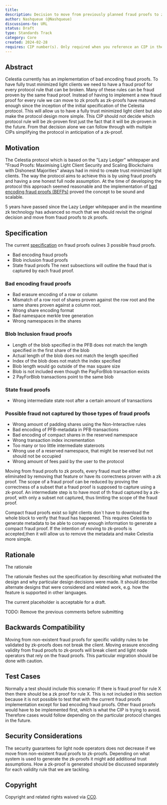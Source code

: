 ```yaml
---
title: 
description: Decision to move from previously planned fraud proofs to zk proofs
author: Nashqueue (@Nashqueue)
discussions-to: URL
status: Draft
type: Standards Track
category: Core
created: 2024-02-28
requires: CIP number(s). Only required when you reference an CIP in the `Specification` section. Otherwise, remove this field.
---
```



## Abstract

Celestia currently has an implementation of bad encoding fraud proofs. To have fully trust minimized light clients we need to have a fraud proof for every protocol rule that can be broken. Many of these rules can be fraud proven by the same fraud proof. Instead of having to implement a new fraud proof for every rule we can move to zk proofs as zk-proofs have matured enough since the inception of the initial specification of the Celestia protocol. This will allow us to have a fully trust minimized light client but also make the protocol design more simple. This CIP should not decide which protocol rule will be zk-proven first just the fact that it will be zk-proven in the future. From that decision alone we can follow through with multiple CIPs simplifying the protocol in anticipation of a zk-proof. 

## Motivation

The Celestia protocol which is based on the "Lazy Ledger" whitepaper and "Fraud Proofs: Maximising Light Client Security and Scaling Blockchains with Dishonest Majorities" always had in mind to create trust minimized light clients. The way the protocol aims to achieve this is by using fraud proofs and having a one honest full node assumption. At the time of developing the protocol this approach seemed reasonable and the implementation of [bad encoding fraud proofs (BEFPs)](https://github.com/celestiaorg/celestia-node/blob/v0.11.0-rc3/docs/adr/adr-006-fraud-service.md#detailed-design) proved the concept to be sound and scalable.

5 years have passed since the Lazy Ledger whitepaper and in the meantime zk technology has advanced so much that we should revisit the original decision and move from fraud proofs to zk proofs. 

## Specification

The current [specification](https://celestiaorg.github.io/celestia-app/specs/fraud_proofs.html) on fraud proofs oulines 3 possible fraud proofs.
- Bad encoding fraud proofs
- Blob inclusion fraud proofs
- State fraud proofs
The next subsections will outline the fraud that is captured by each fraud proof.

### Bad encoding fraud proofs
- Bad erasure encoding of a row or column
- Mismatch of a row root of shares proven against the row root and the same shares proven against a column root.
- Wrong share encoding format
- Bad namespace merkle tree generation
- Wrong namespaces in the shares

### Blob Inclusion fraud proofs
- Length of the blob specified in the PFB does not match the length specified in the first share of the blob
- Actual length of the blob does not match the length specified
- Index of the blob does not match the index specified
- Blob length would go outside of the max square size
- Blob is not included even though the PayForBlob transaction exists
- 2 PayForBlob transactions point to the same blob

### State fraud proofs
- Wrong intermediate state root after a certain amount of transactions

### Possible fraud not captured by those types of fraud proofs 
- Wrong amount of padding shares using the Non-Interactive rules
- Bad encoding of PFB-metadata in PFB-transactions 
- Bad encoding of compact shares in the reserved namespace
- Wrong transaction index incrementation
- Too many or too little intermediate stateroots
- Wrong use of a reserved namespace, that might be reserved but not should not be occupied
- Wrong amount of fees paid by the user to the protocol

Moving from fraud proofs to zk proofs, every fraud must be either eliminated by removing that feature or have its correctness proven with a zk proof. The scope of a fraud proof can be reduced by proving the correctness of a subset that a fraud proof is supposed to capture using a zk-proof. An intermediate step is to have most of th fraud captured by a zk-proof, with only a subset not captured, thus limiting the scope of the fraud proof.

Compact fraud proofs exist so light clients don`t have to download the whole block to verify that fraud has happened. This requires Celestia to generate metadata to be able to convey enough information to generate a compact fraud proof. If the intention of moving to zk-proofs is accepted,then it will allow us to remove the metadata and make Celestia more simple.

## Rationale

The rationale 

The rationale fleshes out the specification by describing what motivated the design and why particular design decisions were made. It should describe alternate designs that were considered and related work, e.g. how the feature is supported in other languages.

The current placeholder is acceptable for a draft.

TODO: Remove the previous comments before submitting

## Backwards Compatibility

Moving from non-existent fraud proofs for specific validity rules to be validated by zk-proofs does not break the client. Moving erasure encoding validity from fraud proofs to zk-proofs will break client and light node operators that rely on the fraud proofs. This particular migration should be done with caution.

## Test Cases

Normally a test should include this scenario: If there is fraud proof for rule X then there should be a zk proof for rule X. This is not included in this section because it is not possible to test that with the current fraud proofs implementation except for bad encoding fraud proofs. Other fraud proofs would have to be implemented first, which is what the CIP is trying to avoid. Therefore cases would follow depending on the particular protocol changes in the future.

## Security Considerations

The security guarantees for light node operators does not decrease if we move from non-existent fraud proofs to zk-proofs. Depending on what system is used to generate the zk-proofs it might add additional trust assumptions. How a zk-proof is generated should be discussed separately for each validity rule that we are tackling.

## Copyright

Copyright and related rights waived via [CC0](../LICENSE).
